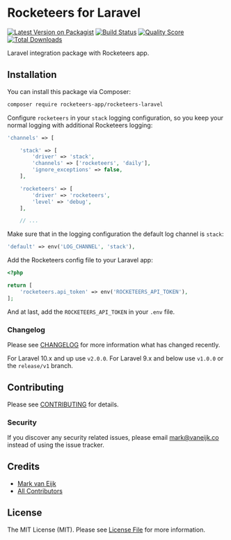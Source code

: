 # Rocketeers for Laravel

[![Latest Version on Packagist](https://img.shields.io/packagist/v/rocketeers-app/rocketeers-laravel.svg?style=flat-square)](https://packagist.org/packages/rocketeers-app/rocketeers-laravel)
[![Build Status](https://img.shields.io/travis/rocketeers-app/rocketeers-laravel/master.svg?style=flat-square)](https://travis-ci.org/rocketeers-app/rocketeers-laravel)
[![Quality Score](https://img.shields.io/scrutinizer/g/rocketeers-app/rocketeers-laravel.svg?style=flat-square)](https://scrutinizer-ci.com/g/rocketeers-app/rocketeers-laravel)
[![Total Downloads](https://img.shields.io/packagist/dt/rocketeers-app/rocketeers-laravel.svg?style=flat-square)](https://packagist.org/packages/rocketeers-app/rocketeers-laravel)

Laravel integration package with Rocketeers app.

## Installation

You can install this package via Composer:

```bash
composer require rocketeers-app/rocketeers-laravel
```

Configure `rocketeers` in your `stack` logging configuration, so you keep your normal logging with additional Rocketeers logging:

```php
'channels' => [

    'stack' => [
        'driver' => 'stack',
        'channels' => ['rocketeers', 'daily'],
        'ignore_exceptions' => false,
    ],

    'rocketeers' => [
        'driver' => 'rocketeers',
        'level' => 'debug',
    ],

    // ...
```

Make sure that in the logging configuration the default log channel is `stack`:

```php
'default' => env('LOG_CHANNEL', 'stack'),
```

Add the Rocketeers config file to your Laravel app:

```php
<?php

return [
    'rocketeers.api_token' => env('ROCKETEERS_API_TOKEN'),
];
```

And at last, add the `ROCKETEERS_API_TOKEN` in your `.env` file.

### Changelog

Please see [CHANGELOG](CHANGELOG.md) for more information what has changed recently.

For Laravel 10.x and up use `v2.0.0`.
For Laravel 9.x and below use `v1.0.0` or the `release/v1` branch.

## Contributing

Please see [CONTRIBUTING](CONTRIBUTING.md) for details.

### Security

If you discover any security related issues, please email mark@vaneijk.co instead of using the issue tracker.

## Credits

- [Mark van Eijk](https://github.com/markvaneijk)
- [All Contributors](../../contributors)

## License

The MIT License (MIT). Please see [License File](LICENSE.md) for more information.
